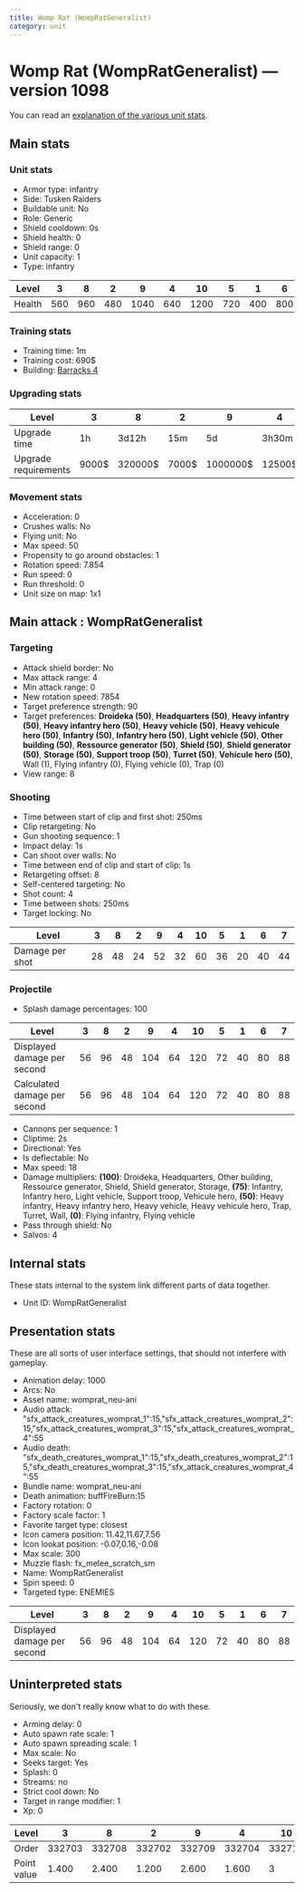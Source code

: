 ```yaml
---
title: Womp Rat (WompRatGeneralist)
category: unit
---
```


# Womp Rat (WompRatGeneralist) — version 1098

You can read an [explanation  of the various unit stats](unitexplained.md).

## Main stats

### Unit stats

  * Armor type: infantry
  * Side: Tusken Raiders
  * Buildable unit: No
  * Role: Generic
  * Shield cooldown: 0s
  * Shield health: 0
  * Shield range: 0
  * Unit capacity: 1
  * Type: infantry

|Level |3  |8  |2  |9   |4  |10  |5  |1  |6  |7  |
|------|---|---|---|----|---|----|---|---|---|---|
|Health|560|960|480|1040|640|1200|720|400|800|880|


### Training stats

  * Training time: 1m
  * Training cost: 690$
  * Building: [Barracks 4](smugglerBarracks.html)

### Upgrading stats

|Level               |3    |8      |2    |9       |4     |10      |5     |1    |6      |7      |
|--------------------|-----|-------|-----|--------|------|--------|------|-----|-------|-------|
|Upgrade time        |1h   |3d12h  |15m  |5d      |3h30m |1w1d    |8h    |0s   |1d     |2d     |
|Upgrade requirements|9000$|320000$|7000$|1000000$|12500$|1750000$|25000$|5000$|100000$|160000$|


### Movement stats

  * Acceleration: 0
  * Crushes walls: No
  * Flying unit: No
  * Max speed: 50
  * Propensity to go around obstacles: 1
  * Rotation speed: 7.854
  * Run speed: 0
  * Run threshold: 0
  * Unit size on map: 1x1

## Main attack : WompRatGeneralist

### Targeting

  * Attack shield border: No
  * Max attack range: 4
  * Min attack range: 0
  * New rotation speed: 7854
  * Target preference strength: 90
  * Target preferences: **Droideka (50)**, **Headquarters (50)**, **Heavy infantry (50)**, **Heavy infantry hero (50)**, **Heavy vehicle (50)**, **Heavy vehicule hero (50)**, **Infantry (50)**, **Infantry hero (50)**, **Light vehicle (50)**, **Other building (50)**, **Ressource generator (50)**, **Shield (50)**, **Shield generator (50)**, **Storage (50)**, **Support troop (50)**, **Turret (50)**, **Vehicule hero (50)**, Wall (1), Flying infantry (0), Flying vehicle (0), Trap (0)
  * View range: 8

### Shooting

  * Time between start of clip and first shot: 250ms
  * Clip retargeting: No
  * Gun shooting sequence: 1
  * Impact delay: 1s
  * Can shoot over walls: No
  * Time between end of clip and start of clip: 1s
  * Retargeting offset: 8
  * Self-centered targeting: No
  * Shot count: 4
  * Time between shots: 250ms
  * Target locking: No

|Level          |3 |8 |2 |9 |4 |10|5 |1 |6 |7 |
|---------------|--|--|--|--|--|--|--|--|--|--|
|Damage per shot|28|48|24|52|32|60|36|20|40|44|


### Projectile

  * Splash damage percentages: 100

|Level                       |3 |8 |2 |9  |4 |10 |5 |1 |6 |7 |
|----------------------------|--|--|--|---|--|---|--|--|--|--|
|Displayed damage per second |56|96|48|104|64|120|72|40|80|88|
|Calculated damage per second|56|96|48|104|64|120|72|40|80|88|


  * Cannons per sequence: 1
  * Cliptime: 2s
  * Directional: Yes
  * Is deflectable: No
  * Max speed: 18
  * Damage multipliers: **(100)**: Droideka, Headquarters, Other building, Ressource generator, Shield, Shield generator, Storage, **(75)**: Infantry, Infantry hero, Light vehicle, Support troop, Vehicule hero, **(50)**: Heavy infantry, Heavy infantry hero, Heavy vehicle, Heavy vehicule hero, Trap, Turret, Wall, **(0)**: Flying infantry, Flying vehicle
  * Pass through shield: No
  * Salvos: 4

## Internal stats

These stats internal to the system link different parts of data together.

  * Unit ID: WompRatGeneralist

## Presentation stats

These are all sorts of user interface settings, that should not interfere with gameplay.

  * Animation delay: 1000
  * Arcs: No
  * Asset name: womprat_neu-ani
  * Audio attack: "sfx_attack_creatures_womprat_1":15,"sfx_attack_creatures_womprat_2":15,"sfx_attack_creatures_womprat_3":15,"sfx_attack_creatures_womprat_4":55
  * Audio death: "sfx_death_creatures_womprat_1":15,"sfx_death_creatures_womprat_2":15,"sfx_death_creatures_womprat_3":15,"sfx_attack_creatures_womprat_4":55
  * Bundle name: womprat_neu-ani
  * Death animation: buffFireBurn:15
  * Factory rotation: 0
  * Factory scale factor: 1
  * Favorite target type: closest
  * Icon camera position: 11.42,11.67,7.56
  * Icon lookat position: -0.07,0.16,-0.08
  * Max scale: 300
  * Muzzle flash: fx_melee_scratch_sm
  * Name: WompRatGeneralist
  * Spin speed: 0
  * Targeted type: ENEMIES

|Level                      |3 |8 |2 |9  |4 |10 |5 |1 |6 |7 |
|---------------------------|--|--|--|---|--|---|--|--|--|--|
|Displayed damage per second|56|96|48|104|64|120|72|40|80|88|


## Uninterpreted stats

Seriously, we don't really know what to do with these.

  * Arming delay: 0
  * Auto spawn rate scale: 1
  * Auto spawn spreading scale: 1
  * Max scale: No
  * Seeks target: Yes
  * Splash: 0
  * Streams: no
  * Strict cool down: No
  * Target in range modifier: 1
  * Xp: 0

|Level      |3     |8     |2     |9     |4     |10    |5     |1     |6     |7     |
|-----------|------|------|------|------|------|------|------|------|------|------|
|Order      |332703|332708|332702|332709|332704|332710|332705|332701|332706|332707|
|Point value|1.400 |2.400 |1.200 |2.600 |1.600 |3     |1.800 |1     |2     |2.200 |


